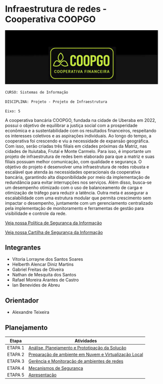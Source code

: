 # Infraestrutura de redes - Cooperativa COOPGO

![Descrição da imagem](https://github.com/ICEI-PUC-Minas-PMV-SI/pmv-si-2025-1-pe5-t2-g2-cooperativa-coopgo/blob/main/docs/logocoopgo.png)


`CURSO: Sistemas de Informação`

`DISCIPLINA: Projeto - Projeto de Infraestrutura`

`Eixo: 5`


A cooperativa bancária COOPGO, fundada na cidade de Uberaba em 2022, possui o objetivo de equilibrar a justiça social com a prosperidade econômica e a sustentabilidade com os resultados financeiros, respeitando os interesses coletivos e as aspirações individuais. Ao longo do tempo, a cooperativa foi crescendo e viu a necessidade de expansão geográfica. Com isso, serão criadas três filiais em cidades próximas da Matriz, nas cidades de Ituiutaba, Frutal e Monte Carmelo. Para isso, é importante um projeto de infraestrutura de redes bem elaborado para que a matriz e suas filiais possuam melhor comunicação, com qualidade e segurança.
O objetivo do projeto é desenvolver uma infraestrutura de redes robusta e escalável que atenda às necessidades operacionais da cooperativa bancária, garantindo alta disponibilidade por meio da implementação de redundância para evitar interrupções nos serviços. Além disso, busca-se um desempenho otimizado com o uso de balanceamento de carga e otimização de tráfego para reduzir a latência.
Outra meta é assegurar a escalabilidade com uma estrutura modular que permita crescimento sem impactar o desempenho, juntamente com um gerenciamento centralizado pela implementação de monitoramento e ferramentas de gestão para visibilidade e controle da rede.

[Veja nossa Política de Segurança da Informação](https://github.com/ICEI-PUC-Minas-PMV-SI/pmv-si-2025-1-pe5-t2-g2-cooperativa-coopgo/blob/main/docs/COOPGO%20-%20POL%C3%8DTICA%20DE%20SEGURAN%C3%87A%20DA%20INFORMA%C3%87%C3%83O%20%20(1).pdf)

[Veja nossa Cartilha de Segurança da Informação](https://github.com/ICEI-PUC-Minas-PMV-SI/pmv-si-2025-1-pe5-t2-g2-cooperativa-coopgo/blob/main/docs/Cartilha.pdf)

## Integrantes

* Vitoria Lorrayne dos Santos Soares
* Helberth Alencar Diniz Martins
* Gabriel Freitas de Oliveira
* Nathan de Mesquita dos Santos
* Rafael Moreira Arantes de Castro
* Ian Benevides de Abreu

## Orientador

* Alexandre Teixeira

## Planejamento

| Etapa         | Atividades |
|  :----:   | ----------- |
| ETAPA 1       |[Análise, Planejamento e Prototipação da Solução](docs/context.md)|
| ETAPA 2       |[Preparação de ambiente em Nuvem e Virtualização Local](docs/contextetapa2.md)|
| ETAPA 3       |[Gerência e Monitoração de ambientes de redes](docs/contextetapa3.md) |
| ETAPA 4       |[Mecanismos de Segurança](docs/contextetapa4.md)|
| ETAPA 5       |[Apresentação](docs/contextetapa5.md) |
  


